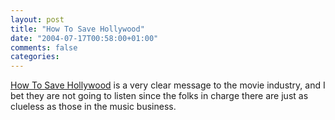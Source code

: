 ```yaml
---
layout: post
title: "How To Save Hollywood"
date: "2004-07-17T00:58:00+01:00"
comments: false
categories: 
---
```


<p><a href="http://www.pacificavc.com/blog/2004/07/16.html#a653">How To Save Hollywood</a> is a very clear message to the movie industry, and I bet they are not going to listen since the folks in charge there are just as clueless as those in the music business.</p>


